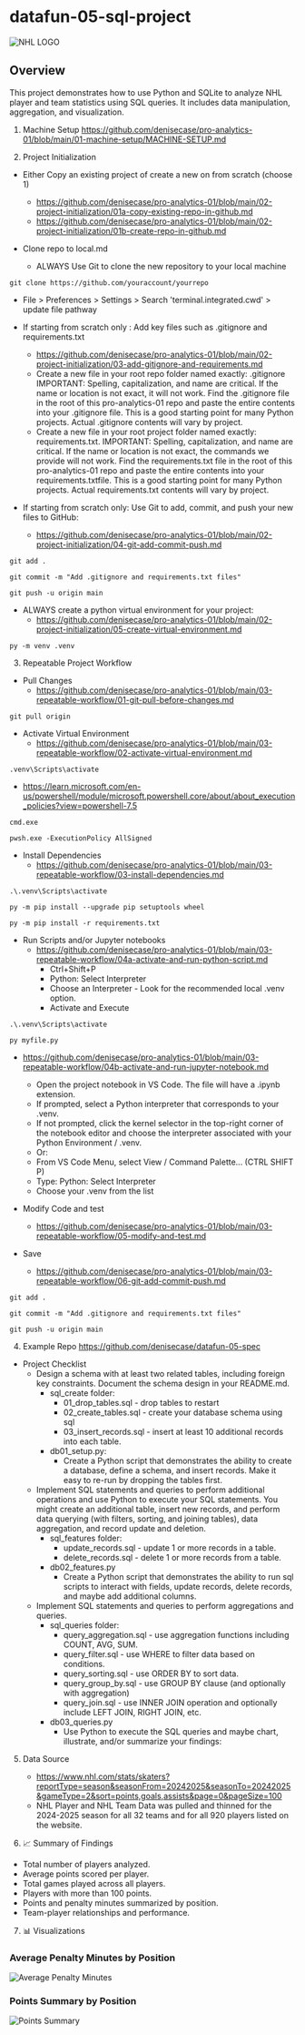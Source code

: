 # datafun-05-sql-project

![NHL LOGO](nhl_logo.png)

## Overview
This project demonstrates how to use Python and SQLite to analyze NHL player and team statistics using SQL queries. It includes data manipulation, aggregation, and visualization.

1. Machine Setup
https://github.com/denisecase/pro-analytics-01/blob/main/01-machine-setup/MACHINE-SETUP.md

2. Project Initialization
- Either Copy an existing project of create a new on from scratch (choose 1)
     - https://github.com/denisecase/pro-analytics-01/blob/main/02-project-initialization/01a-copy-existing-repo-in-github.md
     - https://github.com/denisecase/pro-analytics-01/blob/main/02-project-initialization/01b-create-repo-in-github.md

- Clone repo to local.md
   - ALWAYS Use Git to clone the new repository to your local machine
```
git clone https://github.com/youraccount/yourrepo
```
   - File > Preferences > Settings > Search 'terminal.integrated.cwd' > update file pathway

- If starting from scratch only : Add key files such as .gitignore and requirements.txt
  - https://github.com/denisecase/pro-analytics-01/blob/main/02-project-initialization/03-add-gitignore-and-requirements.md
  - Create a new file in your root repo folder named exactly: .gitignore IMPORTANT: Spelling, capitalization, and name are critical. If the name or location is not exact, it will not work. Find the .gitignore file in the root of this pro-analytics-01 repo and paste the entire contents into your .gitignore file. This is a good starting point for many Python projects. Actual .gitignore contents will vary by project.
  - Create a new file in your root project folder named exactly: requirements.txt. IMPORTANT: Spelling, capitalization, and name are critical. If the name or location is not exact, the commands we provide will not work. Find the requirements.txt file in the root of this pro-analytics-01 repo and paste the entire contents into your requirements.txtfile. This is a good starting point for many Python projects. Actual requirements.txt contents will vary by project.

- If starting from scratch only: Use Git to add, commit, and push your new files to GitHub:
  - https://github.com/denisecase/pro-analytics-01/blob/main/02-project-initialization/04-git-add-commit-push.md
```
git add .
```
```
git commit -m "Add .gitignore and requirements.txt files"
```
```
git push -u origin main
```
- ALWAYS create a python virtual environment for your project:
  - https://github.com/denisecase/pro-analytics-01/blob/main/02-project-initialization/05-create-virtual-environment.md
```
py -m venv .venv
```

3. Repeatable Project Workflow
- Pull Changes
  - https://github.com/denisecase/pro-analytics-01/blob/main/03-repeatable-workflow/01-git-pull-before-changes.md
```
git pull origin 
```

- Activate Virtual Environment
  - https://github.com/denisecase/pro-analytics-01/blob/main/03-repeatable-workflow/02-activate-virtual-environment.md
```
.venv\Scripts\activate
```
  - https://learn.microsoft.com/en-us/powershell/module/microsoft.powershell.core/about/about_execution_policies?view=powershell-7.5
```
cmd.exe
```
```
pwsh.exe -ExecutionPolicy AllSigned
```

- Install Dependencies
  - https://github.com/denisecase/pro-analytics-01/blob/main/03-repeatable-workflow/03-install-dependencies.md
```
.\.venv\Scripts\activate
```
```
py -m pip install --upgrade pip setuptools wheel
```
```
py -m pip install -r requirements.txt
```

- Run Scripts and/or Jupyter notebooks
  - https://github.com/denisecase/pro-analytics-01/blob/main/03-repeatable-workflow/04a-activate-and-run-python-script.md
    - Ctrl+Shift+P
    - Python: Select Interpreter
    - Choose an Interpreter - Look for the recommended local .venv option.
    - Activate and Execute
```
.\.venv\Scripts\activate
```
```
py myfile.py
```

- https://github.com/denisecase/pro-analytics-01/blob/main/03-repeatable-workflow/04b-activate-and-run-jupyter-notebook.md
    - Open the project notebook in VS Code. The file will have a .ipynb extension.
    - If prompted, select a Python interpreter that corresponds to your .venv.
    - If not prompted, click the kernel selector in the top-right corner of the notebook editor and choose the interpreter associated with your Python Environment / .venv.
    - Or:
    - From VS Code Menu, select View / Command Palette... (CTRL SHIFT P)
    - Type: Python: Select Interpreter
    - Choose your .venv from the list

- Modify Code and test
  - https://github.com/denisecase/pro-analytics-01/blob/main/03-repeatable-workflow/05-modify-and-test.md

- Save
  - https://github.com/denisecase/pro-analytics-01/blob/main/03-repeatable-workflow/06-git-add-commit-push.md
```
git add .
```
```
git commit -m "Add .gitignore and requirements.txt files"
```
```
git push -u origin main
```

4. Example Repo
https://github.com/denisecase/datafun-05-spec
- Project Checklist
  - Design a schema with at least two related tables, including foreign key constraints. Document the schema design in your README.md.
    - sql_create folder:
      - 01_drop_tables.sql - drop tables to restart
      - 02_create_tables.sql - create your database schema using sql
      - 03_insert_records.sql - insert at least 10 additional records into each table.
    - db01_setup.py:
      - Create a Python script that demonstrates the ability to create a database, define a schema, and insert records. Make it easy to re-run by dropping the tables first.
  - Implement SQL statements and queries to perform additional operations and use Python to execute your SQL statements. You might create an additional table, insert new records, and perform data querying (with filters, sorting, and joining tables), data aggregation, and record update and deletion.
    - sql_features folder:
      - update_records.sql - update 1 or more records in a table.
      - delete_records.sql - delete 1 or more records from a table.
    - db02_features.py
      - Create a Python script that demonstrates the ability to run sql scripts to interact with fields, update records, delete records, and maybe add additional columns.
  - Implement SQL statements and queries to perform aggregations and queries.
    - sql_queries folder:
      - query_aggregation.sql - use aggregation functions including COUNT, AVG, SUM.
      - query_filter.sql - use WHERE to filter data based on conditions.
      - query_sorting.sql - use ORDER BY to sort data.
      - query_group_by.sql - use GROUP BY clause (and optionally with aggregation)
      - query_join.sql - use INNER JOIN operation and optionally include LEFT JOIN, RIGHT JOIN, etc.
    - db03_queries.py
      - Use Python to execute the SQL queries and maybe chart, illustrate, and/or summarize your findings:

5. Data Source
   - https://www.nhl.com/stats/skaters?reportType=season&seasonFrom=20242025&seasonTo=20242025&gameType=2&sort=points,goals,assists&page=0&pageSize=100
   - NHL Player and NHL Team Data was pulled and thinned for the 2024-2025 season for all 32 teams and for all 920 players listed on the website.

6. 📈 Summary of Findings

- Total number of players analyzed.
- Average points scored per player.
- Total games played across all players.
- Players with more than 100 points.
- Points and penalty minutes summarized by position.
- Team-player relationships and performance.

7. 📊 Visualizations

### Average Penalty Minutes by Position
![Average Penalty Minutes](plots/avg_penalty_minutes_by_position.png)

### Points Summary by Position
![Points Summary](plots/points_by_position.png)



